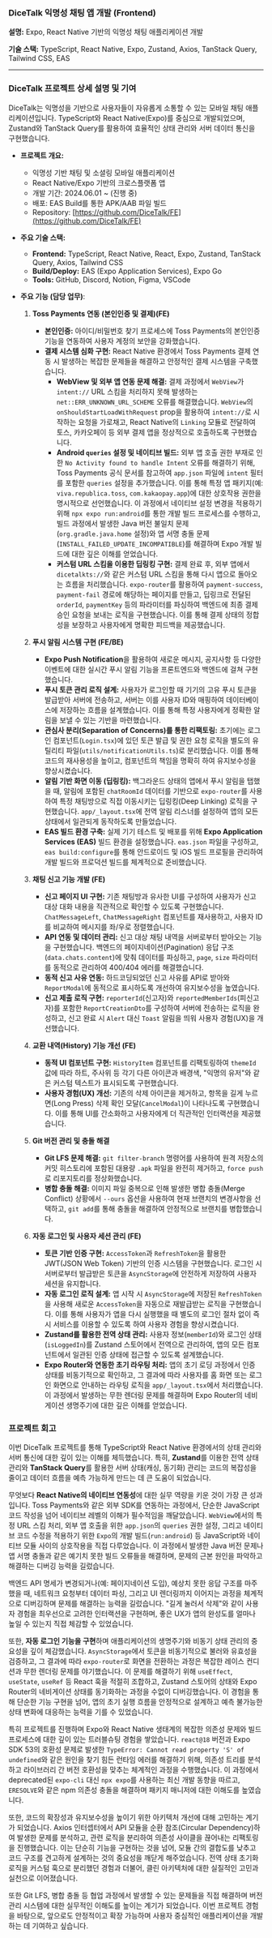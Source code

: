 ### **DiceTalk 익명성 채팅 앱 개발 (Frontend)**

**설명:** Expo, React Native 기반의 익명성 채팅 애플리케이션 개발

**기술 스택:** TypeScript, React Native, Expo, Zustand, Axios, TanStack Query, Tailwind CSS, EAS

---

### **DiceTalk 프로젝트 상세 설명 및 기여**

DiceTalk는 익명성을 기반으로 사용자들이 자유롭게 소통할 수 있는 모바일 채팅 애플리케이션입니다. TypeScript와 React Native(Expo)를 중심으로 개발되었으며, Zustand와 TanStack Query를 활용하여 효율적인 상태 관리와 서버 데이터 통신을 구현했습니다.

*   **프로젝트 개요:**
    *   익명성 기반 채팅 및 소셜링 모바일 애플리케이션
    *   React Native/Expo 기반의 크로스플랫폼 앱
    *   개발 기간: 2024.06.01 ~ (진행 중)
    *   배포: EAS Build를 통한 APK/AAB 파일 빌드
    *   Repository: [https://github.com/DiceTalk/FE](https://github.com/DiceTalk/FE)

*   **주요 기술 스택:**
    *   **Frontend:** TypeScript, React Native, React, Expo, Zustand, TanStack Query, Axios, Tailwind CSS
    *   **Build/Deploy:** EAS (Expo Application Services), Expo Go
    *   **Tools:** GitHub, Discord, Notion, Figma, VSCode

*   **주요 기능 (담당 업무)**:

    1.  **Toss Payments 연동 (본인인증 및 결제)(FE)**
        *   **본인인증:** 아이디/비밀번호 찾기 프로세스에 Toss Payments의 본인인증 기능을 연동하여 사용자 계정의 보안을 강화했습니다.
        *   **결제 시스템 심화 구현:** React Native 환경에서 Toss Payments 결제 연동 시 발생하는 복잡한 문제들을 해결하고 안정적인 결제 시스템을 구축했습니다.
            *   **WebView 및 외부 앱 연동 문제 해결:** 결제 과정에서 `WebView`가 `intent://` URL 스킴을 처리하지 못해 발생하는 `net::ERR_UNKNOWN_URL_SCHEME` 오류를 해결했습니다. `WebView`의 `onShouldStartLoadWithRequest` prop을 활용하여 `intent://`로 시작하는 요청을 가로채고, React Native의 `Linking` 모듈로 전달하여 토스, 카카오페이 등 외부 결제 앱을 정상적으로 호출하도록 구현했습니다.
            *   **Android `queries` 설정 및 네이티브 빌드:** 외부 앱 호출 권한 부재로 인한 `No Activity found to handle Intent` 오류를 해결하기 위해, Toss Payments 공식 문서를 참고하여 `app.json` 파일에 `intent` 필터를 포함한 `queries` 설정을 추가했습니다. 이를 통해 특정 앱 패키지(예: `viva.republica.toss`, `com.kakaopay.app`)에 대한 상호작용 권한을 명시적으로 선언했습니다. 이 과정에서 네이티브 설정 변경을 적용하기 위해 `npx expo run:android`를 통한 개발 빌드 프로세스를 수행하고, 빌드 과정에서 발생한 Java 버전 불일치 문제(`org.gradle.java.home` 설정)와 앱 서명 충돌 문제(`INSTALL_FAILED_UPDATE_INCOMPATIBLE`)를 해결하며 Expo 개발 빌드에 대한 깊은 이해를 얻었습니다.
            *   **커스텀 URL 스킴을 이용한 딥링킹 구현:** 결제 완료 후, 외부 앱에서 `dicetalkts://`와 같은 커스텀 URL 스킴을 통해 다시 앱으로 돌아오는 흐름을 처리했습니다. `expo-router`를 활용하여 `payment-success`, `payment-fail` 경로에 해당하는 페이지를 만들고, 딥링크로 전달된 `orderId`, `paymentKey` 등의 파라미터를 파싱하여 백엔드에 최종 결제 승인 요청을 보내는 로직을 구현했습니다. 이를 통해 결제 상태의 정합성을 보장하고 사용자에게 명확한 피드백을 제공했습니다.

    2.  **푸시 알림 시스템 구현 (FE/BE)**
        *   **Expo Push Notification**을 활용하여 새로운 메시지, 공지사항 등 다양한 이벤트에 대한 실시간 푸시 알림 기능을 프론트엔드와 백엔드에 걸쳐 구현했습니다.
        *   **푸시 토큰 관리 로직 설계:** 사용자가 로그인할 때 기기의 고유 푸시 토큰을 발급받아 서버에 전송하고, 서버는 이를 사용자 ID와 매핑하여 데이터베이스에 저장하는 흐름을 설계했습니다. 이를 통해 특정 사용자에게 정확한 알림을 보낼 수 있는 기반을 마련했습니다.
        *   **관심사 분리(Separation of Concerns)를 통한 리팩토링:** 초기에는 로그인 컴포넌트(`Login.tsx`)에 있던 토큰 발급 및 권한 요청 로직을 별도의 유틸리티 파일(`utils/notificationUtils.ts`)로 분리했습니다. 이를 통해 코드의 재사용성을 높이고, 컴포넌트의 책임을 명확히 하여 유지보수성을 향상시켰습니다.
        *   **알림 기반 화면 이동 (딥링킹):** 백그라운드 상태의 앱에서 푸시 알림을 탭했을 때, 알림에 포함된 `chatRoomId` 데이터를 기반으로 `expo-router`를 사용하여 특정 채팅방으로 직접 이동시키는 딥링킹(Deep Linking) 로직을 구현했습니다. `app/_layout.tsx`에 전역 알림 리스너를 설정하여 앱의 모든 상태에서 일관되게 동작하도록 만들었습니다.
        *   **EAS 빌드 환경 구축:** 실제 기기 테스트 및 배포를 위해 **Expo Application Services (EAS)** 빌드 환경을 설정했습니다. `eas.json` 파일을 구성하고, `eas build:configure`를 통해 안드로이드 및 iOS 빌드 프로필을 관리하여 개발 빌드와 프로덕션 빌드를 체계적으로 준비했습니다.

    3.  **채팅 신고 기능 개발 (FE)**
        *   **신고 페이지 UI 구현:** 기존 채팅방과 유사한 UI를 구성하여 사용자가 신고 대상 대화 내용을 직관적으로 확인할 수 있도록 구현했습니다. `ChatMessageLeft`, `ChatMessageRight` 컴포넌트를 재사용하고, 사용자 ID를 비교하여 메시지를 좌/우로 정렬했습니다.
        *   **API 연동 및 데이터 관리:** 신고 대상 채팅 내역을 서버로부터 받아오는 기능을 구현했습니다. 백엔드의 페이지네이션(Pagination) 응답 구조(`data.chats.content`)에 맞춰 데이터를 파싱하고, `page`, `size` 파라미터를 동적으로 관리하여 400/404 에러를 해결했습니다.
        *   **동적 신고 사유 연동:** 하드코딩되었던 신고 사유를 API로 받아와 `ReportModal`에 동적으로 표시하도록 개선하여 유지보수성을 높였습니다.
        *   **신고 제출 로직 구현:** `reporterId`(신고자)와 `reportedMemberIds`(피신고자)를 포함한 `ReportCreationDto`를 구성하여 서버에 전송하는 로직을 완성하고, 신고 완료 시 `Alert` 대신 `Toast` 알림을 띄워 사용자 경험(UX)을 개선했습니다.

    4.  **교환 내역(History) 기능 개선 (FE)**
        *   **동적 UI 컴포넌트 구현:** `HistoryItem` 컴포넌트를 리팩토링하여 `themeId` 값에 따라 하트, 주사위 등 각기 다른 아이콘과 배경색, "익명의 유저"와 같은 커스텀 텍스트가 표시되도록 구현했습니다.
        *   **사용자 경험(UX) 개선:** 기존의 삭제 아이콘을 제거하고, 항목을 길게 누르면(Long Press) 삭제 확인 모달(`CancelModal`)이 나타나도록 구현했습니다. 이를 통해 UI를 간소화하고 사용자에게 더 직관적인 인터랙션을 제공했습니다.

    5.  **Git 버전 관리 및 충돌 해결**
        *   **Git LFS 문제 해결:** `git filter-branch` 명령어를 사용하여 원격 저장소의 커밋 히스토리에 포함된 대용량 `.apk` 파일을 완전히 제거하고, `force push`로 리포지토리를 정상화했습니다.
        *   **병합 충돌 해결:** 이미지 파일 중복으로 인해 발생한 병합 충돌(Merge Conflict) 상황에서 `--ours` 옵션을 사용하여 현재 브랜치의 변경사항을 선택하고, `git add`를 통해 충돌을 해결하여 안정적으로 브랜치를 병합했습니다.

    6.  **자동 로그인 및 사용자 세션 관리 (FE)**
        *   **토큰 기반 인증 구현:** `AccessToken`과 `RefreshToken`을 활용한 JWT(JSON Web Token) 기반의 인증 시스템을 구현했습니다. 로그인 시 서버로부터 발급받은 토큰을 `AsyncStorage`에 안전하게 저장하여 사용자 세션을 유지합니다.
        *   **자동 로그인 로직 설계:** 앱 시작 시 `AsyncStorage`에 저장된 `RefreshToken`을 사용해 새로운 `AccessToken`을 자동으로 재발급받는 로직을 구현했습니다. 이를 통해 사용자가 앱을 다시 실행했을 때 별도의 로그인 절차 없이 즉시 서비스를 이용할 수 있도록 하여 사용자 경험을 향상시켰습니다.
        *   **Zustand를 활용한 전역 상태 관리:** 사용자 정보(`memberId`)와 로그인 상태(`isLoggedIn`)를 Zustand 스토어에서 전역으로 관리하여, 앱의 모든 컴포넌트에서 일관된 인증 상태에 접근할 수 있도록 설계했습니다.
        *   **Expo Router와 연동한 초기 라우팅 처리:** 앱의 초기 로딩 과정에서 인증 상태를 비동기적으로 확인하고, 그 결과에 따라 사용자를 홈 화면 또는 로그인 화면으로 안내하는 라우팅 로직을 `app/_layout.tsx`에서 처리했습니다. 이 과정에서 발생하는 무한 렌더링 문제를 해결하며 Expo Router의 네비게이션 생명주기에 대한 깊은 이해를 얻었습니다.

### **프로젝트 회고**

이번 DiceTalk 프로젝트를 통해 TypeScript와 React Native 환경에서의 상태 관리와 서버 통신에 대한 깊이 있는 이해를 체득했습니다. 특히, **Zustand**를 이용한 전역 상태 관리와 **TanStack Query**를 활용한 서버 상태(캐싱, 동기화) 관리는 코드의 복잡성을 줄이고 데이터 흐름을 예측 가능하게 만드는 데 큰 도움이 되었습니다.

무엇보다 **React Native의 네이티브 연동성**에 대한 실무 역량을 키운 것이 가장 큰 성과입니다. Toss Payments와 같은 외부 SDK를 연동하는 과정에서, 단순한 JavaScript 코드 작성을 넘어 네이티브 레벨의 이해가 필수적임을 깨달았습니다. `WebView`에서의 특정 URL 스킴 처리, 외부 앱 호출을 위한 `app.json`의 `queries` 권한 설정, 그리고 네이티브 코드 수정을 적용하기 위한 `Expo`의 개발 빌드(`run:android`) 등 JavaScript와 네이티브 모듈 사이의 상호작용을 직접 다루었습니다. 이 과정에서 발생한 Java 버전 문제나 앱 서명 충돌과 같은 예기치 못한 빌드 오류들을 해결하며, 문제의 근본 원인을 파악하고 해결하는 디버깅 능력을 길렀습니다.

백엔드 API 명세가 변경되거나(예: 페이지네이션 도입), 예상치 못한 응답 구조를 마주했을 때, 네트워크 요청부터 데이터 파싱, 그리고 UI 렌더링까지 이어지는 과정을 체계적으로 디버깅하며 문제를 해결하는 능력을 길렀습니다. "길게 눌러서 삭제"와 같이 사용자 경험을 최우선으로 고려한 인터랙션을 구현하며, 좋은 UX가 앱의 완성도를 얼마나 높일 수 있는지 직접 체감할 수 있었습니다.

또한, **자동 로그인 기능을 구현**하며 애플리케이션의 생명주기와 비동기 상태 관리의 중요성을 깊이 체감했습니다. `AsyncStorage`에서 토큰을 비동기적으로 불러와 유효성을 검증하고, 그 결과에 따라 `expo-router`로 화면을 전환하는 과정은 복잡한 레이스 컨디션과 무한 렌더링 문제를 야기했습니다. 이 문제를 해결하기 위해 `useEffect`, `useState`, `useRef` 등 React 훅을 적절히 조합하고, Zustand 스토어의 상태와 Expo Router의 네비게이션 상태를 동기화하는 과정을 수없이 디버깅했습니다. 이 경험을 통해 단순한 기능 구현을 넘어, 앱의 초기 실행 흐름을 안정적으로 설계하고 예측 불가능한 상태 변화에 대응하는 능력을 기를 수 있었습니다.

특히 프로젝트를 진행하며 Expo와 React Native 생태계의 복잡한 의존성 문제와 빌드 프로세스에 대한 깊이 있는 트러블슈팅 경험을 쌓았습니다. `react@18` 버전과 Expo SDK 53의 호환성 문제로 발생한 `TypeError: Cannot read property 'S' of undefined`와 같은 원인을 찾기 힘든 런타임 에러를 해결하기 위해, 의존성 트리를 분석하고 라이브러리 간 버전 호환성을 맞추는 체계적인 과정을 수행했습니다. 이 과정에서 deprecated된 `expo-cli` 대신 `npx expo`를 사용하는 최신 개발 동향을 따르고, `ERESOLVE`와 같은 npm 의존성 충돌을 해결하며 패키지 매니저에 대한 이해도를 높였습니다.

또한, 코드의 확장성과 유지보수성을 높이기 위한 아키텍처 개선에 대해 고민하는 계기가 되었습니다. Axios 인터셉터에서 API 모듈을 순환 참조(Circular Dependency)하여 발생한 문제를 분석하고, 관련 로직을 분리하여 의존성 사이클을 끊어내는 리팩토링을 진행했습니다. 이는 단순히 기능을 구현하는 것을 넘어, 모듈 간의 결합도를 낮추고 코드 구조를 견고하게 설계하는 것의 중요성을 깨닫게 해주었습니다. 전역 상태 초기화 로직을 커스텀 훅으로 분리했던 경험과 더불어, 클린 아키텍처에 대한 실질적인 고민과 실천으로 이어졌습니다.

또한 Git LFS, 병합 충돌 등 협업 과정에서 발생할 수 있는 문제들을 직접 해결하며 버전 관리 시스템에 대한 실무적인 이해도를 높이는 계기가 되었습니다. 이번 프로젝트 경험을 바탕으로, 앞으로도 안정적이고 확장 가능하며 사용자 중심적인 애플리케이션을 개발하는 데 기여하고 싶습니다.
